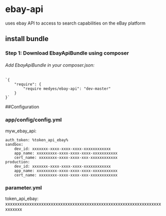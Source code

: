 # ebay-api
uses ebay API to access to search capabilities on the eBay platform

## install bundle
### Step 1: Download EbayApiBundle using composer

###### Add EbayApiBundle in your composer.json:

    `{
        "require": {
            "require medyes/ebay-api": "dev-master"
        }
    }`

##Configuration
### app/config/config.yml
myw_ebay_api:

    auth_token: %token_api_ebay%
    sandbox:
        dev_id: xxxxxxx-xxxx-xxxx-xxxx-xxxxxxxxxxxx
        app_name: xxxxxxxxx-xxxx-xxxx-xxxx-xxxxxxxxxxx
        cert_name: xxxxxxxx-xxxx-xxxx-xxx-xxxxxxxxxxxx
    production:
        dev_id: xxxxxxx-xxxx-xxxx-xxxx-xxxxxxxxxxxx
        app_name: xxxxxxxxx-xxxx-xxxx-xxxx-xxxxxxxxxxx
        cert_name: xxxxxxxx-xxxx-xxxx-xxx-xxxxxxxxxxxx

### parameter.yml

token_api_ebay: xxxxxxxxxxxxxxxxxxxxxxxxxxxxxxxxxxxxxxxxxxxxxxxxxxxxxxxxxxxxxxxxxxxxxxxx